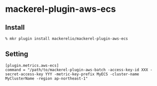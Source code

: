# mackerel-plugin-aws-ecs

## Install

```sh
% mkr plugin install mackerelio/mackerel-plugin-aws-ecs
```

## Setting

```
[plugin.metrics.aws-ecs]
command = "/path/to/mackerel-plugin-aws-batch -access-key-id XXX -secret-access-key YYY -metric-key-prefix MyECS -cluster-name MyClusterName -region ap-northeast-1"
```
